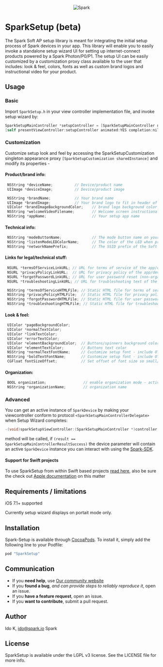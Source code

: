 <p align="center" >
<img src="https://s3.amazonaws.com/spark-website/spark.png" alt="Spark" title="Spark">
</p>

# SparkSetup (beta)
The Spark Soft AP setup library is meant for integrating the initial setup process of Spark devices in your app.
This library will enable you to easily invoke a standalone setup wizard UI for setting up internet-connect products
powered by a Spark Photon/P0/P1. The setup UI can be easily customized by a customization proxy class available to the user
that includes: look & feel, colors, fonts as well as custom brand logos and instructional video for your product.

<!---
[![CI Status](http://img.shields.io/travis/spark/SparkSetup.svg?style=flat)](https://travis-ci.org/spark/SparkSetup)
[![Version](https://img.shields.io/cocoapods/v/Spark-Setup.svg?style=flat)](http://cocoapods.org/pods/SparkSetup)
[![License](https://img.shields.io/cocoapods/l/Spark-Setup.svg?style=flat)](http://cocoapods.org/pods/SparkSetup)
[![Platform](https://img.shields.io/cocoapods/p/Spark-Setup.svg?style=flat)](http://cocoapods.org/pods/SparkSetup)
-->

## Usage

### Basic
Import `SparkSetup.h` in your view controller implementation file, and invoke setup wizard by:
```Objective-C
SparkSetupMainController *setupController = [SparkSetupMainController new];
[self presentViewController:setupController animated:YES completion:nil];
```

### Customization

Customize setup look and feel by accessing the SparkSetupCustomization singleton appearance proxy `[SparkSetupCustomization sharedInstance]`
and modify its properties -

#### Product/brand info:
```Objective-C
 NSString *deviceName;          // Device/product name 
 UIImage *deviceImage;          // Device/product image

 NSString *brandName;           // Your brand name
 UIImage *brandImage;           // Your brand logo to fit in header of setup wizard screens
 UIColor *brandImageBackgroundColor;    // brand logo background color
 NSString *welcomeVideoFilename;        // Welcome screen instructional video
 NSString *appName;                     // Your setup app name
```

#### Technical info:
```Objective-C
 NSString *modeButtonName;              // The mode button name on your product
 NSString *listenModeLEDColorName;      // The color of the LED when product is in listen mode
 NSString *networkNamePrefix;           // The SSID prefix of the Soft AP Wi-Fi network of your product while in listen mode
```

#### Links for legal/technical stuff:
```Objective-C
 NSURL *termsOfServiceLinkURL; // URL for terms of service of the app/device usage
 NSURL *privacyPolicyLinkURL;  // URL for privacy policy of the app/device usage
 NSURL *forgotPasswordLinkURL; // URL for user password reset (non-organization setup app only)
 NSURL *troubleshootingLinkURL; // URL for troubleshooting text of the app/device usage

 NSString *termsOfServiceHTMLFile; // Static HTML file for terms of service of the app/device usage
 NSString *privacyPolicyHTMLFile;  // Static HTML file for privacy policy of the app/device usage
 NSString *forgotPasswordHTMLFile; // Static HTML file for user password reset (non-organization setup app only)
 NSString *troubleshootingHTMLFile; // Static HTML file for troubleshooting text of the app/device usage
```

#### Look & feel:
```Objective-C
 UIColor *pageBackgroundColor;
 UIColor *normalTextColor;
 UIColor *linkTextColor;
 UIColor *errorTextColor;
 UIColor *elementBackgroundColor;  // Buttons/spinners background color
 UIColor *elementTextColor;        // Buttons text color
 NSString *normalTextFontName;     // Customize setup font - include OTF/TTF file in project
 NSString *boldTextFontName;       // Customize setup font - include OTF/TTF file in project
 CGFloat fontSizeOffset;           // Set offset of font size so small/big fonts can be fine-adjusted
```

#### Organization:
```Objective-C
 BOOL organization;                 // enable organization mode - activation codes, other organizational APIs
 NSString *organizationName;        // organization name
```

### Advanced

You can get an active instance of `SparkDevice` by making your viewcontroller conform to protocol `<SparkSetupMainControllerDelegate>` when Setup Wizard completes:
```Objective-C
-(void)sparkSetupViewController:(SparkSetupMainController *)controller didFinishWithResult:(SparkSetupMainControllerResult)result device:(SparkDevice *)device;
```
method will be called, if `(result == SparkSetupMainControllerResultSuccess)` the device parameter will contain an active `SparkDevice` instance you can interact with
using the [Spark-SDK](https://cocoapods.org/pods/Spark-SDK).

#### Support for Swift projects
To use SparkSetup from within Swift based projects [read here](http://swiftalicio.us/2014/11/using-cocoapods-from-swift/), 
also be sure the check out [Apple documentation](https://developer.apple.com/library/ios/documentation/Swift/Conceptual/BuildingCocoaApps/InteractingWithObjective-CAPIs.html) on this matter

## Requirements / limitations

iOS 7.1+ supported

Currently setup wizard displays on portait mode only.

## Installation

Spark-Setup is available through [CocoaPods](http://cocoapods.org). To install
it, simply add the following line to your Podfile:

```ruby
pod "SparkSetup"
```

## Communication

- If you **need help**, use [Our community website](http://community.spark.io)
- If you **found a bug**, _and can provide steps to reliably reproduce it_, open an issue.
- If you **have a feature request**, open an issue.
- If you **want to contribute**, submit a pull request.


## Author

Ido K, ido@spark.io
Spark

## License

SparkSetup is available under the LGPL v3 license. See the LICENSE file for more info.
